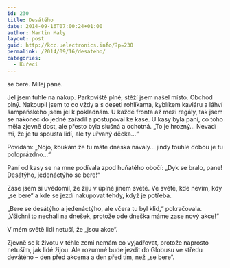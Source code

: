 ```yaml
---
id: 230
title: Desátého
date: 2014-09-16T07:00:24+01:00
author: Martin Maly
layout: post
guid: http://kcc.uelectronics.info/?p=230
permalink: /2014/09/16/desateho/
categories:
  - Kuřecí
---
```

se bere. Milej pane.

Jel jsem tuhle na nákup. Parkoviště plné, stěží jsem našel místo. Obchod plný. Nakoupil jsem to co vždy a s deseti rohlíkama, kyblíkem kaviáru a láhví šampaňského jsem jel k pokladnám. U každé fronta až mezi regály, tak jsem se nakonec do jedné zařadil a postupoval ke kase. U kasy byla paní, co toho měla zjevně dost, ale přesto byla slušná a ochotná. &#8222;To je hrozný&#8230; Nevadí mi, že je tu spousta lidí, ale ty uřvaný děcka&#8230;&#8220;

Povídám: &#8222;Nojo, koukám že tu máte dneska návaly&#8230; jindy touhle dobou je tu poloprázdno&#8230;&#8220;

Paní od kasy se na mne podívala zpod huňatého obočí: &#8222;Dyk se bralo, pane! Desátýho, jedenáctýho se bere!&#8220;

Zase jsem si uvědomil, že žiju v úplně jiném světě. Ve světě, kde nevím, kdy &#8222;se bere&#8220; a kde se jezdí nakupovat tehdy, když je potřeba.

&#8222;Bere se desátýho a jedenáctýho, ale včera tu byl klid,&#8220; pokračovala. &#8222;Všichni to nechali na dnešek, protože ode dneška máme zase nový akce!&#8220;

V mém světě lidi netuší, že &#8222;jsou akce&#8220;.

Zjevně se k životu v téhle zemi nemám co vyjadřovat, protože naprosto netuším, jak lidé žijou. Ale rozumné bude jezdit do Globusu ve středu devátého &#8211; den před akcema a den před tím, než &#8222;se bere&#8220;.